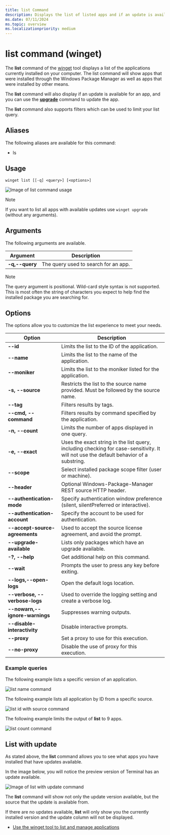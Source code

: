 ```yaml
---
title: list Command
description: Displays the list of listed apps and if an update is available.
ms.date: 07/11/2024
ms.topic: overview
ms.localizationpriority: medium
---
```


# list command (winget)

The **list** command of the [winget](./index.md) tool displays a list of the applications currently installed on your computer. The list command will show apps that were installed through the Windows Package Manager as well as apps that were installed by other means.

The **list** command will also display if an update is available for an app, and you can use the [**upgrade**](./upgrade.md) command to update the app.

The **list** command also supports filters which can be used to limit your list query.

## Aliases

The following aliases are available for this command:

- ls

## Usage

`winget list [[-q] <query>] [<options>]`

![Image of list command usage](./images/list.png)

> [!NOTE]
> If you want to list all apps with available updates use `winget upgrade` (without any arguments).

## Arguments

The following arguments are available.

| Argument      | Description |
|-------------|-------------|
| **-q,--query**  |  The query used to search for an app. |

> [!NOTE]
> The query argument is positional. Wild-card style syntax is not supported. This is most often the string of characters you expect to help find the installed package you are searching for.

## Options

The options allow you to customize the list experience to meet your needs.

| Option      | Description |
|-------------|-------------|
| **--id**    |  Limits the list to the ID of the application.   |
| **--name**   |  Limits the list to the name of the application. |
| **--moniker**   | Limits the list to the moniker listed for the application. |
| **-s, --source**   |  Restricts the list to the source name provided. Must be followed by the source name. |
| **--tag** |  Filters results by tags. |
| **--cmd, --command** |  Filters results by command specified by the application. |
| **-n, --count** | Limits the number of apps displayed in one query.   |
| **-e, --exact**   |   Uses the exact string in the list query, including checking for case-sensitivity. It will not use the default behavior of a substring. |
| **--scope** | Select installed package scope filter (user or machine). |
| **--header** | Optional Windows-Package-Manager REST source HTTP header. |
| **--authentication-mode** | Specify authentication window preference (silent, silentPreferred or interactive). |
| **--authentication-account** | Specify the account to be used for authentication. |
| **--accept-source-agreements** | Used to accept the source license agreement, and avoid the prompt. |
| **--upgrade-available** | Lists only packages which have an upgrade available. |
| **-?, --help** |  Get additional help on this command. |
| **--wait** | Prompts the user to press any key before exiting. |
| **--logs,--open-logs** | Open the default logs location. |
| **--verbose, --verbose-logs** | Used to override the logging setting and create a verbose log. |
| **--nowarn,--ignore-warnings** | Suppresses warning outputs. |
| **--disable-interactivity** | Disable interactive prompts. |
| **--proxy** | Set a proxy to use for this execution. |
| **--no-proxy** | Disable the use of proxy for this execution. |

### Example queries

The following example lists a specific version of an application.

![list name command](./images/list-name.png)

The following example lists all application by ID from a specific source.

![list id with source command](./images/list-id-source.png)

The following example limits the output of **list** to 9 apps.

![list count command](./images/list-count.png)

## List with update

As stated above, the **list** command allows you to see what apps you have installed that have updates available.

In the image below, you will notice the preview version of Terminal has an update available.

![Image of list with update command](./images/list-update.png)

The **list** command will show not only the update version available, but the source that the update is available from.

If there are no updates available, **list** will only show you the currently installed version and the update column will not be displayed.

* [Use the winget tool to list and manage applications](index.md)
